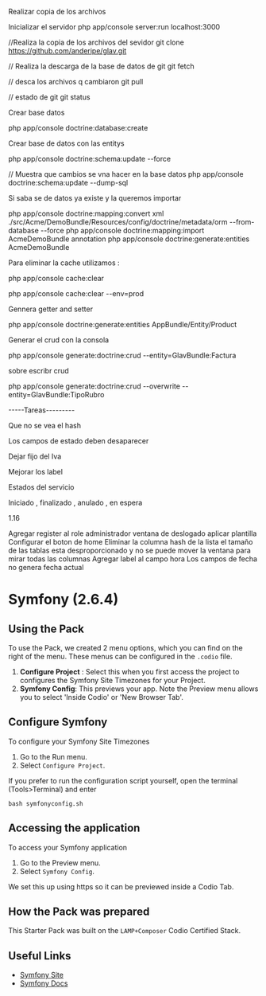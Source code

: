 Realizar copia de los archivos

Inicializar el servidor 
php app/console server:run localhost:3000  


//Realiza la copia de los archivos del sevidor
git clone https://github.com/anderipe/glav.git 


// Realiza la descarga de la base de datos de git
git fetch

// desca los archivos q cambiaron
git pull


// estado de git
git status

Crear base datos

php app/console doctrine:database:create


Crear base de datos con las entitys
 
 php app/console doctrine:schema:update --force 
 
 
 // Muestra que cambios se vna hacer en la base datos
 php app/console doctrine:schema:update --dump-sql
 
 Si saba se de datos ya existe 
  y la queremos importar 
  
php app/console doctrine:mapping:convert xml ./src/Acme/DemoBundle/Resources/config/doctrine/metadata/orm --from-database --force
php app/console doctrine:mapping:import AcmeDemoBundle annotation
php app/console doctrine:generate:entities AcmeDemoBundle

Para eliminar la cache utilizamos :

php app/console cache:clear

php app/console cache:clear --env=prod


Gennera getter and setter 

php app/console doctrine:generate:entities AppBundle/Entity/Product


Generar el crud con la consola 

php app/console generate:doctrine:crud --entity=GlavBundle:Factura

sobre escribr crud

php app/console generate:doctrine:crud --overwrite --entity=GlavBundle:TipoRubro 

-----Tareas---------

Que no se vea el hash

Los campos de estado deben desaparecer

Dejar fijo del Iva


Mejorar los label

Estados del servicio

Iniciado , finalizado , anulado , en espera

1.16


Agregar register al role administrador
ventana de deslogado aplicar plantilla
Configurar el boton de home
Eliminar la columna hash de la lista
el tamaño de las tablas esta desproporcionado y no se puede mover la ventana para mirar todas las columnas
Agregar label al campo hora
Los campos de fecha no genera fecha actual

# Symfony (2.6.4)


## Using the Pack

To use the Pack, we created 2 menu options, which you can find on the right of the menu. These menus can be configured in the `.codio` file.


1. **Configure Project** : Select this when you first access the project to configures the Symfony Site Timezones for your Project.
1. **Symfony Config**: This previews your app. Note the Preview menu allows you to select 'Inside Codio' or 'New Browser Tab'. 

## Configure Symfony
To configure your Symfony Site Timezones

1. Go to the Run menu.
1. Select `Configure Project`.

If you prefer to run the configuration script yourself, open the terminal (Tools>Terminal) and enter

    bash symfonyconfig.sh
    
## Accessing the application

To access your Symfony application

1. Go to the Preview menu.
1. Select `Symfony Config`.


We set this up using https so it can be previewed inside a Codio Tab.

## How the Pack was prepared
This Starter Pack was built on the `LAMP+Composer` Codio Certified Stack.

## Useful Links

- [Symfony Site](http://symfony.com)
- [Symfony Docs](http://symfony.com/doc/current/index.html)


